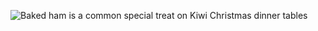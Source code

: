 
![Baked ham is a common special treat on Kiwi Christmas dinner tables ](../.gitbook/assets/baked-ham.jpg)
